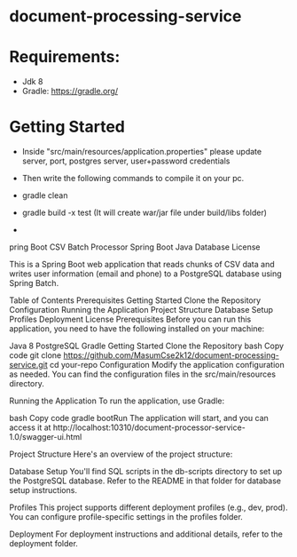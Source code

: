 
# document-processing-service

# Requirements:
- Jdk 8
- Gradle: https://gradle.org/

# Getting Started
- Inside "src/main/resources/application.properties" please update server, port, postgres server, user+password credentials
- Then write the following commands to compile it on your pc.
- gradle clean
- gradle build -x test (It will create war/jar file under build/libs folder)

- 
pring Boot CSV Batch Processor
Spring Boot
Java
Database
License

This is a Spring Boot web application that reads chunks of CSV data and writes user information (email and phone) to a PostgreSQL database using Spring Batch.

Table of Contents
Prerequisites
Getting Started
Clone the Repository
Configuration
Running the Application
Project Structure
Database Setup
Profiles
Deployment
License
Prerequisites
Before you can run this application, you need to have the following installed on your machine:

Java 8
PostgreSQL
Gradle
Getting Started
Clone the Repository
bash
Copy code
git clone https://github.com/MasumCse2k12/document-processing-service.git
cd your-repo
Configuration
Modify the application configuration as needed. You can find the configuration files in the src/main/resources directory.

Running the Application
To run the application, use Gradle:

bash
Copy code
gradle bootRun
The application will start, and you can access it at http://localhost:10310/document-processor-service-1.0/swagger-ui.html

Project Structure
Here's an overview of the project structure:

Database Setup
You'll find SQL scripts in the db-scripts directory to set up the PostgreSQL database. Refer to the README in that folder for database setup instructions.

Profiles
This project supports different deployment profiles (e.g., dev, prod). You can configure profile-specific settings in the profiles folder.

Deployment
For deployment instructions and additional details, refer to the deployment folder.
